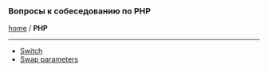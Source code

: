 ### Вопросы к собеседованию по PHP
[home][go-home] / **PHP**

---

- [Switch][php-switch]
- [Swap parameters][php-swap]

[php-switch]: ./switch/index.md
[php-swap]: ./swap/index.md
[go-home]: ../index.md
